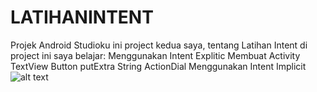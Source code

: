 # LATIHANINTENT
Projek Android Studioku
ini project kedua saya, tentang Latihan Intent
di project ini saya belajar:
Menggunakan Intent Explitic
Membuat Activity
TextView
Button
putExtra
String
ActionDial
Menggunakan Intent Implicit
![alt text]( https://imgur.com/91dkGm4.png )

